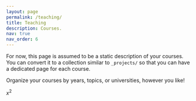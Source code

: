 ```yaml
---
layout: page
permalink: /teaching/
title: Teaching
description: Courses.
nav: true
nav_order: 6
---
```


For now, this page is assumed to be a static description of your courses. You can convert it to a collection similar to `_projects/` so that you can have a dedicated page for each course.

Organize your courses by years, topics, or universities, however you like!

$x^2$

